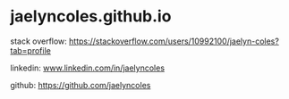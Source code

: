 # jaelyncoles.github.io
stack overflow: https://stackoverflow.com/users/10992100/jaelyn-coles?tab=profile

linkedin: www.linkedin.com/in/jaelyncoles

github: https://github.com/jaelyncoles